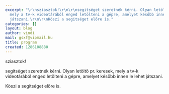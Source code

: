 ```yaml
---
excerpt: "\r\nsziasztok!\r\n\r\nsegitséget szeretnék kérni. Olyan letöltő pr. keresek,
  mely a tv-k videotárából enged letölteni a gépre, amelyet később innen le lehet
  játszani.\r\n\r\nKöszi a segitséget előre is."
categories: []
layout: blog
author: vindi
mail: gsxf@vipmail.hu
title: program
created: 1286108880
---
```


sziasztok!

segitséget szeretnék kérni. Olyan letöltő pr. keresek, mely a tv-k videotárából enged letölteni a gépre, amelyet később innen le lehet játszani.

Köszi a segitséget előre is.
